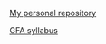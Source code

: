 [My personal repository](https://github.com/HonzaDudek)

[GFA syllabus](https://github.com/green-fox-academy/prg-vulpes-syllabus)

